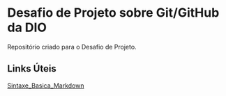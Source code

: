 #  Desafio de Projeto sobre Git/GitHub da DIO
Repositório criado para o Desafio de Projeto.


## Links Úteis
[Sintaxe_Basica_Markdown](https://www.markdownguide.org/basic-syntax/)
